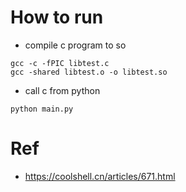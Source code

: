 # How to run

* compile c program to so

```
gcc -c -fPIC libtest.c
gcc -shared libtest.o -o libtest.so
```

* call c from python 

```
python main.py
```



# Ref

* https://coolshell.cn/articles/671.html



